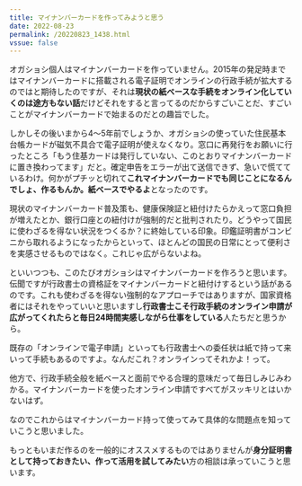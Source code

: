 ```yaml
---
title: マイナンバーカードを作ってみようと思う
date: 2022-08-23
permalink: /20220823_1438.html
vssue: false
---
```


オガショシ個人はマイナンバーカードを作っていません。2015年の発足時まではマイナンバーカードに搭載される電子証明でオンラインの行政手続が拡大するのではと期待したのですが、それは**現状の紙ベースな手続をオンライン化していくのは途方もない話**だけどそれをすると言ってるのだからすごいことだ、すごいことがマイナンバーカードで始まるのだとの趣旨でした。

しかしその後いまから4〜5年前でしょうか、オガショシの使っていた住民基本台帳カードが磁気不具合で電子証明が使えなくなり。窓口に再発行をお願いに行ったところ「もう住基カードは発行していない、このとおりマイナンバーカードに置き換わってます」だと。確定申告をエラーが出て送信できず、急いで慌てているわけ。何かがプチッと切れて**これマイナンバーカードでも同じことになるんでしょ、作るもんか。紙ベースでやるよ**となったのです。

現状のマイナンバーカード普及策も、健康保険証と紐付けたらかえって窓口負担が増えたとか、銀行口座との紐付けが強制的だと批判されたり。どうやって国民に使わざるを得ない状況をつくるか？に終始している印象。印鑑証明書がコンビニから取れるようになったからといって、ほとんどの国民の日常にとって便利さを実感させるものではなく。これじゃ広がらないよね。

といいつつも、このたびオガショシはマイナンバーカードを作ろうと思います。伝聞ですが行政書士の資格証をマイナンバーカードと紐付けするという話があるのです。これも使わざるを得ない強制的なアプローチではありますが、国家資格者にはそれをやっていいと思いますし**行政書士こそ行政手続のオンライン申請が広がってくれたらと毎日24時間実感しながら仕事をしている**人たちだと思うから。

既存の「オンラインで電子申請」といっても行政書士への委任状は紙で持って来いって手続もあるのですよ。なんだこれ？オンラインってそれかよ！って。

他方で、行政手続全般を紙ベースと面前でやる合理的意味だって毎日しみじみわかる。マイナンバーカードを使ったオンライン申請ですべてがスッキリとはいかないはず。

なのでこれからはマイナンバーカード持って使ってみて具体的な問題点を知っていこうと思いました。

もっともいまだ作るのを一般的にオススメするものではありませんが**身分証明書として持っておきたい、作って活用を試してみたい**方の相談は承っていこうと思います。

